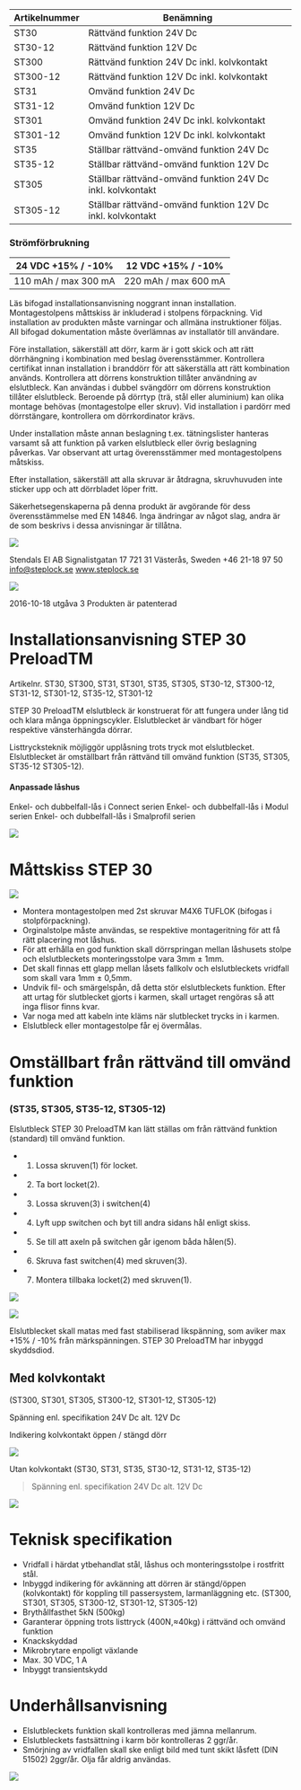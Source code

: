 | Artikelnummer | Benämning                                                  |
|---------------|------------------------------------------------------------|
| ST30          | Rättvänd funktion 24V Dc                                   |
| ST30-12       | Rättvänd funktion 12V Dc                                   |
| ST300         | Rättvänd funktion 24V Dc inkl. kolvkontakt                 |
| ST300-12      | Rättvänd funktion 12V Dc inkl. kolvkontakt                 |
| ST31          | Omvänd funktion 24V Dc                                     |
| ST31-12       | Omvänd funktion 12V Dc                                     |
| ST301         | Omvänd funktion 24V Dc inkl. kolvkontakt                   |
| ST301-12      | Omvänd funktion 12V Dc inkl. kolvkontakt                   |
| ST35          | Ställbar rättvänd-omvänd funktion 24V Dc                   |
| ST35-12       | Ställbar rättvänd-omvänd funktion 12V Dc                   |
| ST305         | Ställbar rättvänd-omvänd funktion 24V Dc inkl. kolvkontakt |
| ST305-12      | Ställbar rättvänd-omvänd funktion 12V Dc inkl. kolvkontakt |

### Strömförbrukning

| 24 VDC +15% / -10%   | 12 VDC +15% / -10%   |
|----------------------|----------------------|
| 110 mAh / max 300 mA | 220 mAh / max 600 mA |

Läs bifogad installationsanvisning noggrant innan installation. Montagestolpens måttskiss är inkluderad i stolpens förpackning. Vid installation av produkten måste varningar och allmäna instruktioner följas. All bifogad dokumentation måste överlämnas av installatör till användare.

Före installation, säkerställ att dörr, karm är i gott skick och att rätt dörrhängning i kombination med beslag överensstämmer. Kontrollera certifikat innan installation i branddörr för att säkerställa att rätt kombination används. Kontrollera att dörrens konstruktion tillåter användning av elslutbleck. Kan användas i dubbel svängdörr om dörrens konstruktion tillåter elslutbleck. Beroende på dörrtyp (trä, stål eller aluminium) kan olika montage behövas (montagestolpe eller skruv). Vid installation i pardörr med dörrstängare, kontrollera om dörrkordinator krävs.

Under installation måste annan beslagning t.ex. tätningslister hanteras varsamt så att funktion på varken elslutbleck eller övrig beslagning påverkas. Var observant att urtag överensstämmer med montagestolpens måtskiss.

Efter installation, säkerställ att alla skruvar är åtdragna, skruvhuvuden inte sticker upp och att dörrbladet löper fritt.

Säkerhetsegenskaperna på denna produkt är avgörande för dess överensstämmelse med EN 14846. Inga ändringar av något slag, andra är de som beskrivs i dessa anvisningar är tillåtna.

![](_page_0_Picture_8.jpeg)

Stendals El AB Signalistgatan 17 721 31 Västerås, Sweden +46 21-18 97 50 info@steplock.se www.steplock.se

![](_page_0_Picture_10.jpeg)

2016-10-18 utgåva 3 Produkten är patenterad

# Installationsanvisning STEP 30 PreloadTM

Artikelnr. ST30, ST300, ST31, ST301, ST35, ST305, ST30-12, ST300-12, ST31-12, ST301-12, ST35-12, ST301-12

STEP 30 PreloadTM elslutbleck är konstruerat för att fungera under lång tid och klara många öppningscykler. Elslutblecket är vändbart för höger respektive vänsterhängda dörrar.

Listtrycksteknik möjliggör upplåsning trots tryck mot elslutblecket. Elslutblecket är omställbart från rättvänd till omvänd funktion (ST35, ST305, ST35-12 ST305-12).

#### Anpassade låshus

Enkel- och dubbelfall-lås i Connect serien Enkel- och dubbelfall-lås i Modul serien Enkel- och dubbelfall-lås i Smalprofil serien

![](_page_0_Picture_18.jpeg)

# Måttskiss STEP 30

![](_page_0_Figure_20.jpeg)

- Montera montagestolpen med 2st skruvar M4X6 TUFLOK (bifogas i stolpförpackning).
- Orginalstolpe måste användas, se respektive montageritning för att få rätt placering mot låshus.
- För att erhålla en god funktion skall dörrspringan mellan låshusets stolpe och elslutbleckets monteringsstolpe vara 3mm ± 1mm.
- Det skall finnas ett glapp mellan låsets fallkolv och elslutbleckets vridfall som skall vara 1mm ± 0,5mm.
- Undvik fil- och smärgelspån, då detta stör elslutbleckets funktion. Efter att urtag för slutblecket gjorts i karmen, skall urtaget rengöras så att inga flisor finns kvar.
- Var noga med att kabeln inte kläms när slutblecket trycks in i karmen.
- Elslutbleck eller montagestolpe får ej övermålas.

# Omställbart från rättvänd till omvänd funktion

### (ST35, ST305, ST35-12, ST305-12)

Elslutbleck STEP 30 PreloadTM kan lätt ställas om från rättvänd funktion (standard) till omvänd funktion.

- 1. Lossa skruven(1) för locket.
- 2. Ta bort locket(2).
- 3. Lossa skruven(3) i switchen(4)
- 4. Lyft upp switchen och byt till andra sidans hål enligt skiss.
- 5. Se till att axeln på switchen går igenom båda hålen(5).
- 6. Skruva fast switchen(4) med skruven(3).
- 7. Montera tillbaka locket(2) med skruven(1).

![](_page_1_Picture_19.jpeg)

![](_page_1_Picture_20.jpeg)

Elslutblecket skall matas med fast stabiliserad likspänning, som aviker max +15% / -10% från märkspänningen. STEP 30 PreloadTM har inbyggd skyddsdiod.

## Med kolvkontakt

(ST300, ST301, ST305, ST300-12, ST301-12, ST305-12)

Spänning enl. specifikation 24V Dc alt. 12V Dc

Indikering kolvkontakt öppen / stängd dörr

![](_page_1_Picture_26.jpeg)

Utan kolvkontakt (ST30, ST31, ST35, ST30-12, ST31-12, ST35-12)

> Spänning enl. specifikation 24V Dc alt. 12V Dc

![](_page_1_Picture_29.jpeg)

# Teknisk specifikation

- Vridfall i härdat ytbehandlat stål, låshus och monteringsstolpe i rostfritt stål.
- Inbyggd indikering för avkänning att dörren är stängd/öppen (kolvkontakt) för koppling till passersystem, larmanläggning etc. (ST300, ST301, ST305, ST300-12, ST301-12, ST305-12)
- Brythållfasthet 5kN (500kg)
- Garanterar öppning trots listtryck (400N,≈40kg) i rättvänd och omvänd funktion
- Knackskyddad
- Mikrobrytare enpoligt växlande
- Max. 30 VDC, 1 A
- Inbyggt transientskydd

# Underhållsanvisning

- Elslutbleckets funktion skall kontrolleras med jämna mellanrum.
- Elslutbleckets fastsättning i karm bör kontrolleras 2 ggr/år.
- Smörjning av vridfallen skall ske enligt bild med tunt skikt låsfett (DIN 51502) 2ggr/år. Olja får aldrig användas.

![](_page_1_Picture_43.jpeg)
